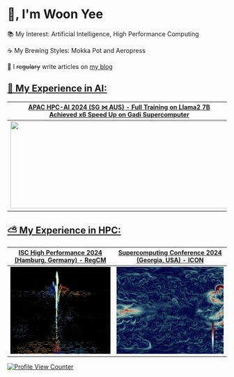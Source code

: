 # 👋, I'm Woon Yee   
📚 My Interest: Artificial Intelligence, High Performance Computing

☕ My Brewing Styles: Mokka Pot and Aeropress

📝 I <del>regulary</del> write articles on <a href="https://woonyee28.github.io/">my blog

## 🤖 My Experience in AI:
| APAC HPC-AI 2024 (SG ⋈ AUS) - Full Training on Llama2 7B <br> Achieved x6 Speed Up on Gadi Supercomputer | 
| :--: |
| <img src="https://lightning.ai/static/media/logo-with-text-dark.bdcfdf86bccb9812ed1d3ec873e9e771.svg" width="500" height="200"> |

## ⛅ My Experience in HPC:
| ISC High Performance 2024 (Hamburg, Germany) - RegCM | Supercomputing Conference 2024 (Georgia, USA) - ICON |
| :--: | :--: |
| <img src="./REGCM.png" width="500" height="200"> | <img src="./ICON.png" width="500" height="200"> |        

![Profile View Counter](https://komarev.com/ghpvc/?username=woonyee28)       
